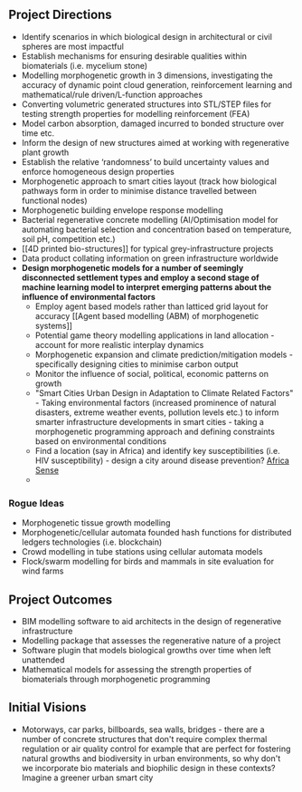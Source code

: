 ## Project Directions

- Identify scenarios in which biological design in architectural or civil spheres are most impactful
- Establish mechanisms for ensuring desirable qualities within biomaterials (i.e. mycelium stone)
- Modelling morphogenetic growth in 3 dimensions, investigating the accuracy of dynamic point cloud generation, reinforcement learning and mathematical/rule driven/L-function approaches
- Converting volumetric generated structures into STL/STEP files for testing strength properties for modelling reinforcement (FEA)
- Model carbon absorption, damaged incurred to bonded structure over time etc.
- Inform the design of new structures aimed at working with regenerative plant growth
- Establish the relative ‘randomness’ to build uncertainty values and enforce homogeneous design properties
- Morphogenetic approach to smart cities layout (track how biological pathways form in order to minimise distance travelled between functional nodes)
- Morphogenetic building envelope response modelling
- Bacterial regenerative concrete modelling (AI/Optimisation model for automating bacterial selection and concentration based on temperature, soil pH, competition etc.)
- [[4D printed bio-structures]] for typical grey-infrastructure projects
- Data product collating information on green infrastructure worldwide
- **Design morphogenetic models for a number of seemingly disconnected settlement types and employ a second stage of machine learning model to interpret emerging patterns about the influence of environmental factors**
	- Employ agent based models rather than latticed grid layout for accuracy [[Agent based modelling (ABM) of morphogenetic systems]]
	- Potential game theory modelling applications in land allocation - account for more realistic interplay dynamics
	- Morphogenetic expansion and climate prediction/mitigation models - specifically designing cities to minimise carbon output
	- Monitor the influence of social, political, economic patterns on growth
	- "Smart Cities Urban Design in Adaptation to Climate Related Factors" - Taking environmental factors (increased prominence of natural disasters, extreme weather events, pollution levels etc.) to inform smarter infrastructure developments in smart cities - taking a morphogenetic programming approach and defining constraints based on environmental conditions
	- Find a location (say in Africa) and identify key susceptibilities (i.e. HIV susceptibility) - design a city around disease prevention? [Africa Sense](https://www.ucl.ac.uk/bartlett/casa/research/current-projects/africa-centrei-sense)
	- 
### Rogue Ideas

- Morphogenetic tissue growth modelling
- Morphogenetic/cellular automata founded hash functions for distributed ledgers technologies (i.e. blockchain)
- Crowd modelling in tube stations using cellular automata models
- Flock/swarm modelling for birds and mammals in site evaluation for wind farms
## Project Outcomes

- BIM modelling software to aid architects in the design of regenerative infrastructure
- Modelling package that assesses the regenerative nature of a project
- Software plugin that models biological growths over time when left unattended
- Mathematical models for assessing the strength properties of biomaterials through morphogenetic programming

## Initial Visions

- Motorways, car parks, billboards, sea walls, bridges - there are a number of concrete structures that don't require complex thermal regulation or air quality control for example that are perfect for fostering natural growths and biodiversity in urban environments, so why don't we incorporate bio materials and biophilic design in these contexts? Imagine a greener urban smart city